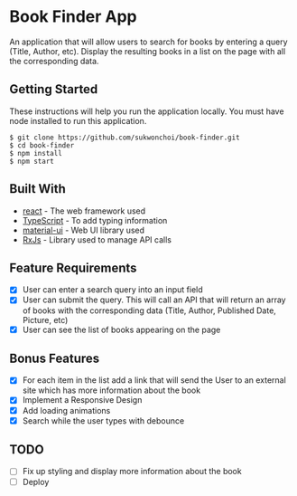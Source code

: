 # Book Finder App
An application that will allow users to search for books by entering a query (Title, Author, etc). Display the resulting books in a list on the page with all the corresponding data.

## Getting Started
These instructions will help you run the application locally. You must have node installed to run this application.
```
$ git clone https://github.com/sukwonchoi/book-finder.git
$ cd book-finder
$ npm install
$ npm start
```
## Built With
* [react](https://reactjs.org/) - The web framework used
* [TypeScript](https://www.typescriptlang.org/) - To add typing information
* [material-ui](https://material-ui.com/) - Web UI library used
* [RxJs](https://rxjs-dev.firebaseapp.com/) - Library used to manage API calls 

## Feature Requirements
- [x] User can enter a search query into an input field
- [x] User can submit the query. This will call an API that will return an array of books with the corresponding data (Title, Author, Published Date, Picture, etc)
- [x] User can see the list of books appearing on the page

## Bonus Features
- [x] For each item in the list add a link that will send the User to an external site which has more information about the book
- [x] Implement a Responsive Design
- [x] Add loading animations
- [x] Search while the user types with debounce

## TODO
- [ ] Fix up styling and display more information about the book
- [ ] Deploy
